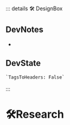 ::: details 🛠 <dev>DesignBox</dev>

## DevNotes

-

## DevState

```py
`TagsToHeaders: False`
```

:::

# 🛠<dev>Research</dev>
